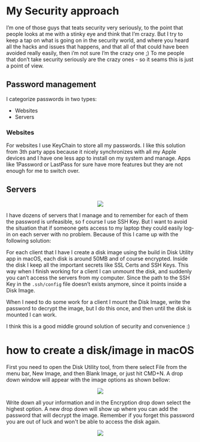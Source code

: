 # My Security approach

I’m one of those guys that teats security very seriously, to the point that people looks at me with a stinky eye and think that I’m crazy. But I try to keep a tap on what is going on in the security world, and where you heard all the hacks and issues that happens, and that all of that could have been avoided really easily, then i’m not sure I’m the crazy one ;) To me people that don’t take security seriously are the crazy ones - so it seams this is just a point of view.

## Password management

I categorize passwords in two types:

- Websites
- Servers

### Websites

For websites I use KeyChain to store all my passwords. I like this solution from 3th party apps because it nicely synchronizes with all my Apple devices and I have one less app to install on my system and manage. Apps like 1Password or LastPass for sure have more features but they are not enough for me to switch over.

## Servers

<div align="center">
	<img src="https://raw.githubusercontent.com/davidgatti/my-development-setup/master/06_my_security/images/1.png">
</div>

I have dozens of servers that I manage and to remember for each of them the password is unfeasible, so f course I use SSH Key. But I want to avoid the situation that if someone gets access to my laptop they could easily log-in on each server with no problem. Because of this I came up with the following solution:

For each client that I have I create a disk image using the build in Disk Utility app in macOS, each disk is around 50MB and of course encrypted. Inside the disk I keep all the important secrets like SSL Certs and SSH Keys. This way when I finish working for a client I can unmount the disk, and suddenly you can’t access the servers from my computer. Since the path to the SSH Key in the `.ssh/config` file doesn’t exists anymore, since it points inside a Disk Image.

When I need to do some work for a client I mount the Disk Image, write the password to decrypt the image, but I do this once, and then until the disk is mounted I can work.

I think this is a good middle ground solution of security and convenience :)

# how to create a disk/image in macOS

First you need to open the Disk Utility tool, from there select File from the menu bar, New Image, and then Blank Image, or just hit CMD+N. A drop down window will appear with the image options as shown bellow:

<div align="center">
	<img src="https://raw.githubusercontent.com/davidgatti/my-development-setup/master/06_my_security/images/1.png">
</div>

Write down all your information and in the Encryption drop down select the highest option. A new drop down will show up where you can add the password that will decrypt the image. Remember if you forget this password you are out of luck and won't be able to access the disk again.

<div align="center">
	<img src="https://raw.githubusercontent.com/davidgatti/my-development-setup/master/06_my_security/images/1.png">
</div>